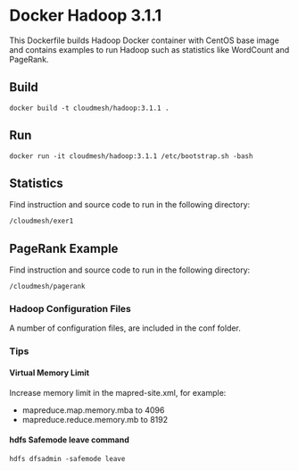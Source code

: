 # Docker Hadoop 3.1.1

This Dockerfile builds Hadoop Docker container with CentOS base image and
contains examples to run Hadoop such as statistics like WordCount and PageRank.

## Build

`docker build -t cloudmesh/hadoop:3.1.1 .`

## Run

`docker run -it cloudmesh/hadoop:3.1.1 /etc/bootstrap.sh -bash`

## Statistics

Find instruction and source code to run in the following directory:

`/cloudmesh/exer1`

## PageRank Example

Find instruction and source code to run in the following directory:

`/cloudmesh/pagerank`

### Hadoop Configuration Files

A number of configuration files, are included in the conf folder.

### Tips

#### Virtual Memory Limit

Increase memory limit in the mapred-site.xml, for example:

- mapreduce.map.memory.mba to 4096
- mapreduce.reduce.memory.mb to 8192

#### hdfs Safemode leave command

`hdfs dfsadmin -safemode leave`

